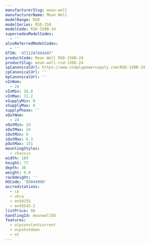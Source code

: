 ```yaml
---
manufacturerSlug: mean-well
manufacturerName: Mean Well
modelRange: RSD
modelSeries: RSD-150
modelCode: RSD-150B-24
supercedesModelCodes:
  - ''
alsoReferredModelCodes:
  - ''
GTIN: '4711287464497'
productCode: Mean Well RSD-150B-24
productSlug: mean-well-rsd-150b-24
spCanonicalUrl: https://www.simplypowersupply.com/RSD-150B-24
cpCanonicalUrl: ''
kpCanonicalUrl: ''
vInNom:
  - 24
vInMin: 16.8
vInMax: 31.2
vSupplyMin: 0
vSupplyMax: 0
supplyPhase: ''
vOutNom:
  - 24
vOutMin: 24
vOutMax: 24
iOutMin: 0
iOutMax: 6.3
pOutMax: 151
mountingStyles:
  - chassis
width: 189
height: 77
depth: 36
weight: 0.8
rackHeight: ''
HSCode: '85044090'
accreditations:
  - ce
  - ukca
  - en50155
  - en45545-2
listPrice: 98
handlingId: meanwellEU
features:
  - olpconstantcurrent
  - ovpshutdown
  - ot
---
```

